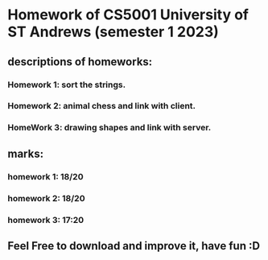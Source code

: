 # Homework of CS5001 University of ST Andrews (semester 1 2023)
## descriptions of homeworks:
  ### Homework 1: sort the strings.
  ### Homework 2: animal chess and link with client.
  ### HomeWork 3: drawing shapes and link with server.
## marks:
  ### homework 1: 18/20
  ### homework 2: 18/20
  ### homework 3: 17:20
## Feel Free to download and improve it, have fun :D
